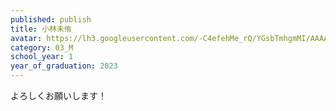 ```yaml
---
published: publish
title: 小林未侑
avatar: https://lh3.googleusercontent.com/-C4efehMe_rQ/YGsbTmhgmMI/AAAAAAAAUxI/aPpHJbi2oW0MFu2BS49cJf-pFt3E5hY_wCE0YBhgLKroEAL1OcqxCejzfAT_gszJ6HZVuuANH1T4us5z4B70byJRBsrMt1b7TMxhKIchnu9-fmsfAUKC2r7t1pWP5tYTnW4o_K_JYIpa02v76NXwW98UllYAtjp5_BFMeI62Rryrzd8ooRFzXkF2DelMRlO43lYsMUKS_Ugbia3l3jp1QwT-3CHA-aetWfR24wTt1sSm-i5qNVkxYSbSr_Mh1aAcQJ7L5DFhL6axSqc0tjJv_D79pEGOqF0EgEhCGlqTqZaoRuiFH-gW6G1F1yEBAYlZGIAcsWKmsZLIu8y7mYyRO-qGvfEx8mbb6ZJh7-u3y2oIOtUNWFPqjYbq2rwDQyegb3NBpIycAw8s6Pq3sXWSTYairL32rv1MfBU7aAL-aS2ibpnkqe5aTpoBY_vvNsEhHE1t6EUj-OZAAPpoK8COxWwlKhE9Xp0zyN2Br-gCAI0ibLki4FuR9MdJpyRv5uYd4vm-supBBXYGkDbwXRzQWof4Fo7XO1My7bfJ1ZTgHKnXRzBEitog_Ha7CHPzF1FUDS8z5Es_uT4_NcLCLRSRRFfvV4YWvCCefKhICaGhdCTJarb6Nm4RLBFlzOwmS5xuH95Q4Bb14THmGqHmFIlHGpzvBVUnX8pAdOJImYrZoUb9vixkJWAJyoRUHO0tLaYDMUSSZpexJ30zj6yOON4DKJ1zkLRGLPZy0949YJ1LnJEH3Dq6O53zaTNthQ352bA-EeHLoUN6D_ltOi8h5KMBgIsfQwU-WtrGgtWkVMJy5rIMG/image_6487327.JPG
category: 03_M
school_year: 1
year_of_graduation: 2023
---
```

よろしくお願いします！